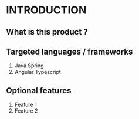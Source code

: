 # INTRODUCTION

## What is this product ?

## Targeted languages / frameworks
1. Java Spring
2. Angular Typescript

## Optional features
1. Feature 1
2. Feature 2

 
